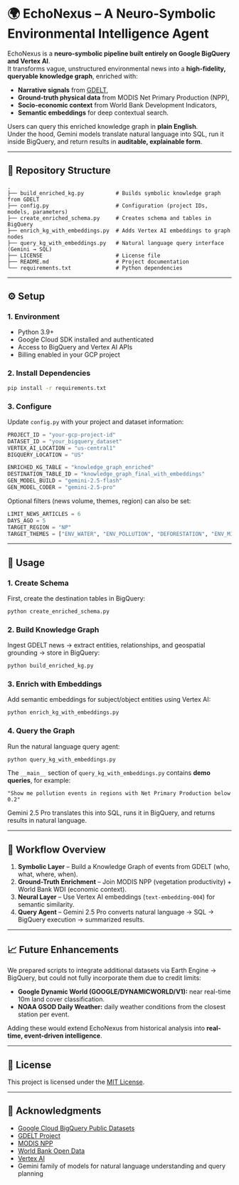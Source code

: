 # 🌍 EchoNexus – A Neuro-Symbolic Environmental Intelligence Agent

EchoNexus is a **neuro-symbolic pipeline built entirely on Google BigQuery and Vertex AI**.  
It transforms vague, unstructured environmental news into a **high-fidelity, queryable knowledge graph**, enriched with:

- **Narrative signals** from [GDELT](https://www.gdeltproject.org/),
- **Ground-truth physical data** from MODIS Net Primary Production (NPP),
- **Socio-economic context** from World Bank Development Indicators,
- **Semantic embeddings** for deep contextual search.

Users can query this enriched knowledge graph in **plain English**.  
Under the hood, Gemini models translate natural language into SQL, run it inside BigQuery, and return results in **auditable, explainable form**.

---

## 📂 Repository Structure

```
.
├── build_enriched_kg.py          # Builds symbolic knowledge graph from GDELT
├── config.py                     # Configuration (project IDs, models, parameters)
├── create_enriched_schema.py     # Creates schema and tables in BigQuery
├── enrich_kg_with_embeddings.py  # Adds Vertex AI embeddings to graph nodes
├── query_kg_with_embeddings.py   # Natural language query interface (Gemini → SQL)
├── LICENSE                       # License file
├── README.md                     # Project documentation
└── requirements.txt              # Python dependencies
```

---

## ⚙️ Setup

### 1. Environment
- Python 3.9+
- Google Cloud SDK installed and authenticated
- Access to BigQuery and Vertex AI APIs
- Billing enabled in your GCP project

### 2. Install Dependencies
```bash
pip install -r requirements.txt
```

### 3. Configure
Update `config.py` with your project and dataset information:

```python
PROJECT_ID = "your-gcp-project-id"
DATASET_ID = "your_bigquery_dataset"
VERTEX_AI_LOCATION = "us-central1"
BIGQUERY_LOCATION = "US"

ENRICHED_KG_TABLE = "knowledge_graph_enriched"
DESTINATION_TABLE_ID = "knowledge_graph_final_with_embeddings"
GEN_MODEL_BUILD = "gemini-2.5-flash"
GEN_MODEL_CODER = "gemini-2.5-pro"
```

Optional filters (news volume, themes, region) can also be set:
```python
LIMIT_NEWS_ARTICLES = 6
DAYS_AGO = 5
TARGET_REGION = "NP"
TARGET_THEMES = ["ENV_WATER", "ENV_POLLUTION", "DEFORESTATION", "ENV_MINING"]
```

---

## 🚀 Usage

### 1. Create Schema
First, create the destination tables in BigQuery:
```bash
python create_enriched_schema.py
```

### 2. Build Knowledge Graph
Ingest GDELT news → extract entities, relationships, and geospatial grounding → store in BigQuery:
```bash
python build_enriched_kg.py
```

### 3. Enrich with Embeddings
Add semantic embeddings for subject/object entities using Vertex AI:
```bash
python enrich_kg_with_embeddings.py
```

### 4. Query the Graph
Run the natural language query agent:
```bash
python query_kg_with_embeddings.py
```

The `__main__` section of `query_kg_with_embeddings.py` contains **demo queries**, for example:
```text
"Show me pollution events in regions with Net Primary Production below 0.2"
```
Gemini 2.5 Pro translates this into SQL, runs it in BigQuery, and returns results in natural language.

---

## 🧠 Workflow Overview

1. **Symbolic Layer** – Build a Knowledge Graph of events from GDELT (who, what, where, when).  
2. **Ground-Truth Enrichment** – Join MODIS NPP (vegetation productivity) + World Bank WDI (economic context).  
3. **Neural Layer** – Use Vertex AI embeddings (`text-embedding-004`) for semantic similarity.  
4. **Query Agent** – Gemini 2.5 Pro converts natural language → SQL → BigQuery execution → summarized results.

---

## 📈 Future Enhancements

We prepared scripts to integrate additional datasets via Earth Engine → BigQuery, but could not fully incorporate them due to credit limits:

- **Google Dynamic World (GOOGLE/DYNAMICWORLD/V1):** near real-time 10m land cover classification.  
- **NOAA GSOD Daily Weather:** daily weather conditions from the closest station per event.  

Adding these would extend EchoNexus from historical analysis into **real-time, event-driven intelligence**.

---

## 📜 License

This project is licensed under the [MIT License](LICENSE).

---

## 🙌 Acknowledgments

- [Google Cloud BigQuery Public Datasets](https://cloud.google.com/bigquery/public-data)  
- [GDELT Project](https://www.gdeltproject.org/)  
- [MODIS NPP](https://modis.gsfc.nasa.gov/data/)  
- [World Bank Open Data](https://data.worldbank.org/)  
- [Vertex AI](https://cloud.google.com/vertex-ai)  
- Gemini family of models for natural language understanding and query planning  
